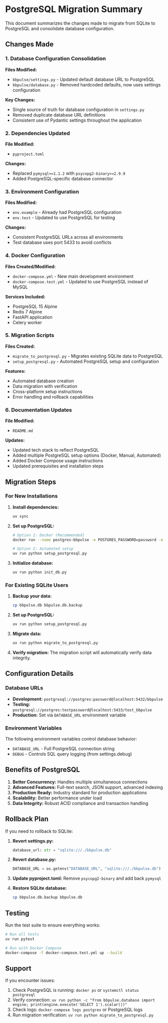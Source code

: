 # PostgreSQL Migration Summary

This document summarizes the changes made to migrate from SQLite to PostgreSQL and consolidate database configuration.

## Changes Made

### 1. Database Configuration Consolidation

**Files Modified:**
- `bbpulse/settings.py` - Updated default database URL to PostgreSQL
- `bbpulse/database.py` - Removed hardcoded defaults, now uses settings configuration

**Key Changes:**
- Single source of truth for database configuration in `settings.py`
- Removed duplicate database URL definitions
- Consistent use of Pydantic settings throughout the application

### 2. Dependencies Updated

**File Modified:**
- `pyproject.toml`

**Changes:**
- Replaced `pymysql>=1.1.2` with `psycopg2-binary>=2.9.9`
- Added PostgreSQL-specific database connector

### 3. Environment Configuration

**Files Modified:**
- `env.example` - Already had PostgreSQL configuration
- `env.test` - Updated to use PostgreSQL for testing

**Changes:**
- Consistent PostgreSQL URLs across all environments
- Test database uses port 5433 to avoid conflicts

### 4. Docker Configuration

**Files Created/Modified:**
- `docker-compose.yml` - New main development environment
- `docker-compose.test.yml` - Updated to use PostgreSQL instead of MySQL

**Services Included:**
- PostgreSQL 15 Alpine
- Redis 7 Alpine
- FastAPI application
- Celery worker

### 5. Migration Scripts

**Files Created:**
- `migrate_to_postgresql.py` - Migrates existing SQLite data to PostgreSQL
- `setup_postgresql.py` - Automated PostgreSQL setup and configuration

**Features:**
- Automated database creation
- Data migration with verification
- Cross-platform setup instructions
- Error handling and rollback capabilities

### 6. Documentation Updates

**File Modified:**
- `README.md`

**Updates:**
- Updated tech stack to reflect PostgreSQL
- Added multiple PostgreSQL setup options (Docker, Manual, Automated)
- Added Docker Compose usage instructions
- Updated prerequisites and installation steps

## Migration Steps

### For New Installations

1. **Install dependencies:**
   ```bash
   uv sync
   ```

2. **Set up PostgreSQL:**
   ```bash
   # Option 1: Docker (Recommended)
   docker run --name postgres-bbpulse -e POSTGRES_PASSWORD=password -e POSTGRES_DB=bbpulse -p 5432:5432 -d postgres:15-alpine
   
   # Option 2: Automated setup
   uv run python setup_postgresql.py
   ```

3. **Initialize database:**
   ```bash
   uv run python init_db.py
   ```

### For Existing SQLite Users

1. **Backup your data:**
   ```bash
   cp bbpulse.db bbpulse.db.backup
   ```

2. **Set up PostgreSQL:**
   ```bash
   uv run python setup_postgresql.py
   ```

3. **Migrate data:**
   ```bash
   uv run python migrate_to_postgresql.py
   ```

4. **Verify migration:**
   The migration script will automatically verify data integrity.

## Configuration Details

### Database URLs

- **Development:** `postgresql://postgres:password@localhost:5432/bbpulse`
- **Testing:** `postgresql://postgres:testpassword@localhost:5433/test_bbpulse`
- **Production:** Set via `DATABASE_URL` environment variable

### Environment Variables

The following environment variables control database behavior:

- `DATABASE_URL` - Full PostgreSQL connection string
- `DEBUG` - Controls SQL query logging (from settings.debug)

## Benefits of PostgreSQL

1. **Better Concurrency:** Handles multiple simultaneous connections
2. **Advanced Features:** Full-text search, JSON support, advanced indexing
3. **Production Ready:** Industry standard for production applications
4. **Scalability:** Better performance under load
5. **Data Integrity:** Robust ACID compliance and transaction handling

## Rollback Plan

If you need to rollback to SQLite:

1. **Revert settings.py:**
   ```python
   database_url: str = "sqlite:///./bbpulse.db"
   ```

2. **Revert database.py:**
   ```python
   DATABASE_URL = os.getenv("DATABASE_URL", "sqlite:///./bbpulse.db")
   ```

3. **Update pyproject.toml:**
   Remove `psycopg2-binary` and add back `pymysql`

4. **Restore SQLite database:**
   ```bash
   cp bbpulse.db.backup bbpulse.db
   ```

## Testing

Run the test suite to ensure everything works:

```bash
# Run all tests
uv run pytest

# Run with Docker Compose
docker-compose -f docker-compose.test.yml up --build
```

## Support

If you encounter issues:

1. Check PostgreSQL is running: `docker ps` or `systemctl status postgresql`
2. Verify connection: `uv run python -c "from bbpulse.database import engine; print(engine.execute('SELECT 1').scalar())"`
3. Check logs: `docker-compose logs postgres` or PostgreSQL logs
4. Run migration verification: `uv run python migrate_to_postgresql.py`


